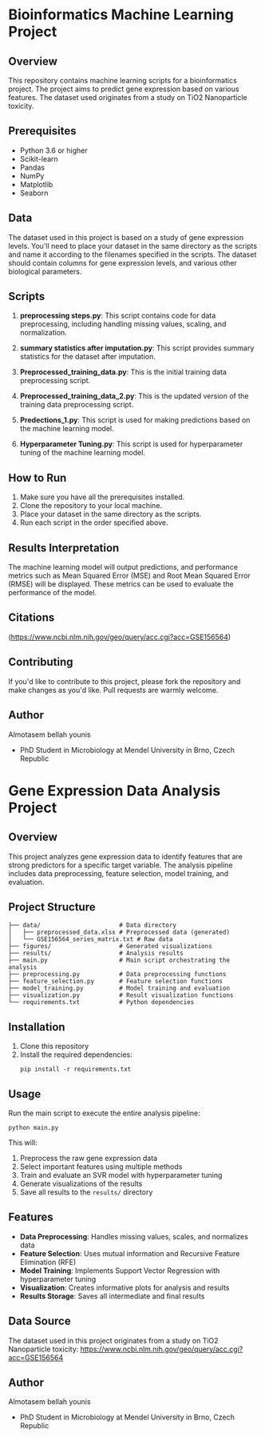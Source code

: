 
# Bioinformatics Machine Learning Project

## Overview

This repository contains machine learning scripts for a bioinformatics project. The project aims to predict gene expression based on various features. The dataset used originates from a study on TiO2 Nanoparticle toxicity.

## Prerequisites

- Python 3.6 or higher
- Scikit-learn
- Pandas
- NumPy
- Matplotlib
- Seaborn

## Data

The dataset used in this project is based on a study of gene expression levels. You'll need to place your dataset in the same directory as the scripts and name it according to the filenames specified in the scripts. The dataset should contain columns for gene expression levels, and various other biological parameters.

## Scripts

1. **preprocessing steps.py**: This script contains code for data preprocessing, including handling missing values, scaling, and normalization.
  
2. **summary statistics after imputation.py**: This script provides summary statistics for the dataset after imputation.
  
3. **Preprocessed_training_data.py**: This is the initial training data preprocessing script.
  
4. **Preprocessed_training_data_2.py**: This is the updated version of the training data preprocessing script.
  
5. **Predections_1.py**: This script is used for making predictions based on the machine learning model.
  
6. **Hyperparameter Tuning.py**: This script is used for hyperparameter tuning of the machine learning model.

## How to Run

1. Make sure you have all the prerequisites installed.
2. Clone the repository to your local machine.
3. Place your dataset in the same directory as the scripts.
4. Run each script in the order specified above.

## Results Interpretation

The machine learning model will output predictions, and performance metrics such as Mean Squared Error (MSE) and Root Mean Squared Error (RMSE) will be displayed. These metrics can be used to evaluate the performance of the model.

## Citations
(https://www.ncbi.nlm.nih.gov/geo/query/acc.cgi?acc=GSE156564)
## Contributing

If you'd like to contribute to this project, please fork the repository and make changes as you'd like. Pull requests are warmly welcome.

## Author
Almotasem bellah younis 
- PhD Student in Microbiology at Mendel University in Brno, Czech Republic
# Gene Expression Data Analysis Project

## Overview

This project analyzes gene expression data to identify features that are strong predictors for a specific target variable. The analysis pipeline includes data preprocessing, feature selection, model training, and evaluation.

## Project Structure

```
├── data/                      # Data directory
│   ├── preprocessed_data.xlsx # Preprocessed data (generated)
│   └── GSE156564_series_matrix.txt # Raw data
├── figures/                   # Generated visualizations
├── results/                   # Analysis results
├── main.py                    # Main script orchestrating the analysis
├── preprocessing.py           # Data preprocessing functions
├── feature_selection.py       # Feature selection functions
├── model_training.py          # Model training and evaluation
├── visualization.py           # Result visualization functions
└── requirements.txt           # Python dependencies
```

## Installation

1. Clone this repository
2. Install the required dependencies:
   ```
   pip install -r requirements.txt
   ```

## Usage

Run the main script to execute the entire analysis pipeline:

```
python main.py
```

This will:
1. Preprocess the raw gene expression data
2. Select important features using multiple methods
3. Train and evaluate an SVR model with hyperparameter tuning
4. Generate visualizations of the results
5. Save all results to the `results/` directory

## Features

- **Data Preprocessing**: Handles missing values, scales, and normalizes data
- **Feature Selection**: Uses mutual information and Recursive Feature Elimination (RFE)
- **Model Training**: Implements Support Vector Regression with hyperparameter tuning
- **Visualization**: Creates informative plots for analysis and results
- **Results Storage**: Saves all intermediate and final results

## Data Source

The dataset used in this project originates from a study on TiO2 Nanoparticle toxicity:
https://www.ncbi.nlm.nih.gov/geo/query/acc.cgi?acc=GSE156564

## Author

Almotasem bellah younis
- PhD Student in Microbiology at Mendel University in Brno, Czech Republic
